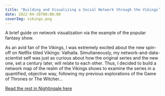 ```yaml
---
title: "Building and Visualizing a Social Network through the Vikings’ Example"
date: 2022-04-26T00:00:00
coverImg: vikings.png
---
```


A brief guide on network visualization via the example of the popular fantasy show.

<!--more-->

As an avid fan of the Vikings, I was extremely excited about the new spin-off on Netflix titled Vikings: Valhalla. Simultaneously, my network-and-data-scientist self was just as curious about how the original series and the new one, set a century later, will relate to each other. Thus, I decided to build a network map of the realm of the Vikings shows to examine the series in a quantified, objective way, following my previous explorations of the Game of Thrones or The Witcher...


[Read the rest in Nightingale here](https://nightingaledvs.com/building-and-visualizing-a-social-network-through-the-vikings-example/)
